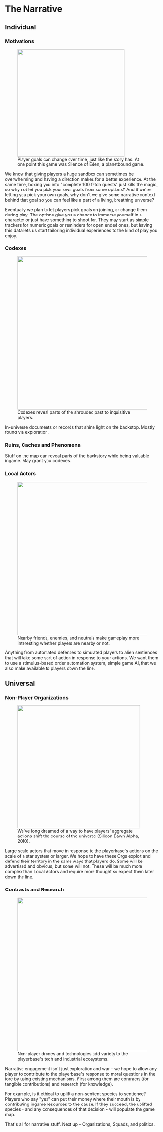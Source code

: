 # The Narrative

## Individual

### Motivations
<p align="center">
  <figure>
    <a href="https://arkeindustries.com/philotechnica/img/18.png"><img width=350 src="https://arkeindustries.com/philotechnica/img/18.png"></a>
    <figcaption>Player goals can change over time, just like the story has. At one point this game was Silence of Eden, a planetbound game.</figcaption>
  </figure>
</p>

We know that giving players a huge sandbox can sometimes be overwhelming and having a direction makes for a better experience. At the same time, boxing you into "complete 100 fetch quests" just kills the magic, so why not let you pick your own goals from some options? And if we're letting you pick your own goals, why don't we give some narrative context behind that goal so you can feel like a part of a living, breathing universe?

Eventually we plan to let players pick goals on joining, or change them during play. The options give you a chance to immerse yourself in a character or just have something to shoot for. They may start as simple trackers for numeric goals or reminders for open ended ones, but having this data lets us start tailoring individual experiences to the kind of play you enjoy.

### Codexes
<p align="center">
  <figure>
    <a href="https://arkeindustries.com/philotechnica/img/19.png"><img width=500 src="https://arkeindustries.com/philotechnica/img/19.png"></a>
    <figcaption>Codexes reveal parts of the shrouded past to inquisitive players.</figcaption>
  </figure>
</p>

In-universe documents or records that shine light on the backstop. Mostly found via exploration. 

### Ruins, Caches and Phenomena
Stuff on the map can reveal parts of the backstory while being valuable ingame. May grant you codexes.

### Local Actors
<p align="center">
  <figure>
    <a href="https://arkeindustries.com/philotechnica/img/17.png"><img width=500 src="https://arkeindustries.com/philotechnica/img/17.png"></a>
    <figcaption>Nearby friends, enemies, and neutrals make gameplay more interesting whether players are nearby or not.</figcaption>
  </figure>
</p>
Anything from automated defenses to simulated players to alien sentiences that will take some sort of action in response to your actions. We want them to use a stimulus-based order automation system, simple game AI, that we also make available to players down the line.

## Universal

### Non-Player Organizations
<p align="center">
  <figure>
    <a href="https://arkeindustries.com/philotechnica/img/15.PNG"><img width=400 src="https://arkeindustries.com/philotechnica/img/15.PNG"></a>
    <figcaption>We've long dreamed of a way to have players' aggregate actions shift the course of the universe (Silicon Dawn Alpha, 2010).</figcaption>
  </figure>
</p>

Large scale actors that move in response to the playerbase's actions on the scale of a star system or larger. We hope to have these Orgs exploit and defend their territory in the same ways that players do. Some will be advertised and obvious, but some will not. These will be much more complex than Local Actors and require more thought so expect them later down the line.

### Contracts and Research
<p align="center">
  <figure>
    <a href="https://arkeindustries.com/philotechnica/img/16.png"><img width=500 src="https://arkeindustries.com/philotechnica/img/16.png"></a>
    <figcaption>Non-player drones and technologies add variety to the playerbase's tech and industrial ecosystems.</figcaption>
  </figure>
</p>
Narrative engagement isn't just exploration and war - we hope to allow any player to contribute to the playerbase's response to moral questions in the lore by using existing mechanisms. First among them are contracts (for tangible contributions) and research (for knowledge).

For example, is it ethical to uplift a non-sentient species to sentience? Players who say "yes" can put their money where their mouth is by contributing ingame resources to the cause. If they succeed, the uplifted species - and any consequences of that decision - will populate the game map.

That's all for narrative stuff. Next up - Organizations, Squads, and politics.